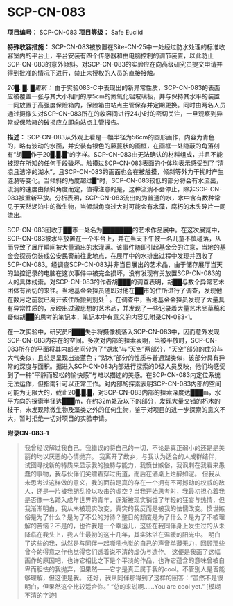 # SCP-CN-083


**项目编号：** SCP-CN-083
**项目等级：** Safe Euclid

**特殊收容措施：** SCP-CN-083被放置在Site-CN-25中一处经过防水处理的标准收容室内的平台上，平台安装有四个传感器和由电脑控制的调节装置，以此防止SCP-CN-083的意外倾斜。对SCP-CN-083的实验应在向高级研究员提交申请并得到批准的情况下进行，禁止未授权的人员的直接接触。

*20█. █. █更新：* 由于实验083-C中表现出的新异常性质，SCP-CN-083的表面应被覆盖一张与其大小相同的厚5cm的氮氧化铝玻璃板，并与保持其水平的装置一同放置于高强度保险箱内，保险箱由站点主管保存并定期更换。同时由两名人员通过摄像头对SCP-CN-083所在的收容间进行24小时的密切关注，一旦观察到异常或保险箱的破损应立即向站点主管报告。

**描述：** SCP-CN-083从外观上看是一幅半径为56cm的圆形画作，内容为青色的，略有波动的水面，并安装有银色的藤蔓状的画框，在画框一处隐蔽的角落刻有“胡██作于20█.█.█”的字样。SCP-CN-083由无法确认的材料组成，并且不能被现在所知的任何手段破坏。触摸过SCP-CN-083表面的个体均表示感受到了“清凉且洁净的湖水”，且SCP-CN-083的画面也会在被触摸，倾斜等外力干扰时产生涟漪等变化。当倾斜的角度超过█°时，SCP-CN-083较低的部分将会有水流出，流淌的速度由倾斜角度而定，值得注意的是，这种流淌不会停止，除非SCP-CN-083被重新平放。分析表明，SCP-CN-083流出的为普通的水，水中含有数种常见于天然湖泊中的微生物，当倾斜角度过大时可能会有水藻，腐朽的木头碎片一同流出。

SCP-CN-083回收于██市一处名为███████的艺术作品展中。在这次展览中，SCP-CN-083被水平放置在一个平台上，并在当天下午被一名儿童不慎碰落，从而导致了展厅瞬间被大量涌出的水灌满。该事件随即引起基金会的注意，当地的基金会探员伪装成公安民警前往此地点，在展厅中的水排出过程中发现并回收了SCP-CN-083。经调查SCP-CN-083并非当日展出的艺术品，由于储存展厅当天的监控记录的电脑在这次事件中被完全损坏，没有发现有关放置SCP-CN-083的人的具体线索。对SCP-CN-083的作者胡███的调查表明，胡██与数个异常艺术团体有密切的来往。当地基金会探员随即对他在██市的住所进行了调查，发现他在数月之前就已离开该住所搬到别处<sup class='footnoteref'>
 <a shape='rect' class='footnoteref' id='footnoteref-1' href='javascript:;' onclick='WIKIDOT.page.utils.scrollToReference(&apos;footnote-1&apos;)'>1</a>
</sup>。在调查中，当地基金会探员发现了大量具有异常性质的，反映出过激思想的艺术品，并发现了一些记录着大量艺术品草稿和疑似胡██的思考的笔记本，笔记本中有意义的内容见附录CN-083-1。

在一次实验中，研究员P███失手将摄像机落入SCP-CN-083中，因而意外发现SCP-CN-083内存在的空间。多次对内部的探索表明，当被平放时，SCP-CN-083所在的平面将其内部空间分为了“湖水”与“天空”两部分，“天空”部分的成分与大气类似，且总是呈现出淡蓝色；“湖水”部分的性质与普通湖类似，该部分具有异常的深度与面积。据进入SCP-CN-083内部进行探索的D级人员反映，他们均感受到了一种“平静而轻松的愉快感”与难以描述的美感。在SCP-CN-083内定位系统无法运作，但指南针可以正常工作。对内部的探索表明SCP-CN-083内部的空间可能为无限大的，截止20█.█.█，对SCP-CN-083内部的探索深度达███m，水平方向的探索半径达███m，在约32m处及以下的部分，发现大量交错的朽木的枝干，未发现除微生物及藻类之外的任何生物，鉴于对项目的进一步探索的意义不大，暂时拒绝一切对项目的实验申请。

**附录CN-083-1** 


> 我曾经误解过我自己。我错误的将自己的一切，不论是真正弱小的还是是美丽的均以厌恶的心情抛弃。
我离开了故乡，与我认为适合的人成群结伴，试图寻找新的特质来显示我的独特与能力，我愤世嫉俗，我讽刺在我看来愚蠢的事物，我与伙伴们尖啸着穿过街道，而后在酒桌上烂醉如泥。
但我从未思考过这样做的意义，我的面前是真的存在一个拥有不可撼动的权威的敌人，还是一片被我胡乱投以攻击的虚空？当我开始思考时，我最初担心着我是否像一名踏入成年世界的青年，逐渐被现实销蚀了年轻的狂妄与热情，但我渐渐明白，我从未被现实改变，真实的我反而是被我的怯懦改变。愤世嫉俗是为了什么？是为了不公的对待？整日的颓废是为了什么？是为了不被理解的苦恼？不是的，也许我是一个幸运儿，这些在我同伴身上发生过的从未降临在我头上，我人生最初的这十几年，其实沐浴在温暖的阳光中。
明白了这些的我，纵然是与同伴一起嘶吼也觉的自己的声音单薄无力，回顾那些曾今的得意之作也觉得它们透着说不清的虚伪与造作。
这便是我画了这幅画作的原因吧，也许它相比之下是个平淡的作品，也许它蕴含的意味曾被自卑而胆怯的我抛弃，但果然——它才是真正属于我的cool。不管别人是否能够理解，但这便是我。
还好，我从同伴那得到了这样的回答：“虽然不是很明白，但果然这个比较适合你。”
“总的来说啊……You are cool yet.”
[模糊不清的字迹]
> 




